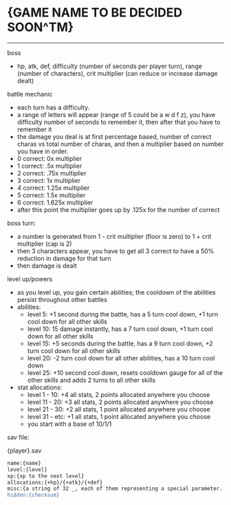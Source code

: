 # {GAME NAME TO BE DECIDED SOON^TM}

---

boss 
* hp, atk, def, difficulty (number of seconds per player turn), range (number of characters), crit multiplier (can reduce or increase damage dealt)

battle mechanic 
  * each turn has a difficulty.
  * a range of letters will appear (range of 5 could be a w d f z), you have difficulty number of seconds to remember it, then after that you have to remember it
  * the damage you deal is at first percentage based, number of correct charas vs total number of charas, and then a multiplier based on number you have in order. 
  * 0 correct: 0x multiplier
  * 1 correct: .5x multiplier
  * 2 correct: .75x multiplier
  * 3 correct: 1x multiplier
  * 4 correct: 1.25x multiplier
  * 5 correct: 1.5x multiplier
  * 6 correct: 1.625x multiplier
  * after this point the multiplier goes up by .125x for the number of correct 

boss turn:
  * a number is generated from 1 - crit multiplier (floor is zero) to 1 + crit multiplier (cap is 2)
  * then 3 characters appear, you have to get all 3 correct to have a 50% reduction in damage for that turn
  * then damage is dealt


level up/powers
  * as you level up, you gain certain abilities; the cooldown of the abilities persist throughout other battles
  * abilities: 
    *  level 5: +1 second during the battle, has a 5 turn cool down, +1 turn cool down for all other skills 
    *  level 10: 15 damage instantly, has a 7 turn cool down, +1 turn cool down for all other skills
    *  level 15: +5 seconds during the battle, has a 9 turn cool down, +2 turn cool down for all other skills
    *  level 20: -2 turn cool down for all other abilities, has a 10 turn cool down
    *  level 25: +10 second cool down, resets cooldown gauge for all of the other skills and adds 2 turns to all other skills
  * stat allocations:
    *  level 1 - 10: +4 all stats, 2 points allocated anywhere you choose
    *  level 11 - 20: +3 all stats, 2 points allocated anywhere you choose
    *  level 21 - 30: +2 all stats, 1 point allocated anywhere you choose
    *  level 31 - etc: +1 all stats, 1 point allocated anywhere you choose
    *  you start with a base of 10/1/1

sav file:

{player}.sav
```sh
name:{name}
level:{level}
xp:{xp to the next level}
allocations:{+hp}/{+atk}/{+def}
misc:{a string of 32 _, each of them representing a special parameter. if it's _ then nothing, else if it's a certain character then something's there}
hidden:{checksum}
```
